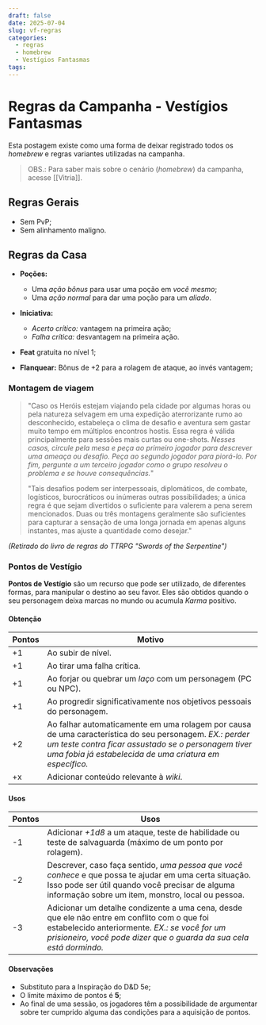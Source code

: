 ```yaml
---
draft: false
date: 2025-07-04
slug: vf-regras
categories:
  - regras
  - homebrew
  - Vestígios Fantasmas
tags:
---
```


# Regras da Campanha - Vestígios Fantasmas

Esta postagem existe como uma forma de deixar registrado todos os *homebrew* e regras variantes utilizadas na campanha.

<!-- more -->

> OBS.: Para saber mais sobre o cenário (*homebrew*) da campanha, acesse [[Vitria]].

## Regras Gerais

- Sem PvP;
- Sem alinhamento maligno.

## Regras da Casa

- **Poções:**
	- Uma *ação bônus* para usar uma poção em *você mesmo*;
	- Uma *ação normal* para dar uma poção para um *aliado*.

- **Iniciativa:**
	- *Acerto crítico:* vantagem na primeira ação;
	- *Falha crítica:* desvantagem na primeira ação.

- **Feat** gratuita no nível 1;

- **Flanquear:** Bônus de +2 para a rolagem de ataque, ao invés vantagem;

### Montagem de viagem

> "Caso os Heróis estejam viajando pela cidade por algumas horas ou pela natureza selvagem em uma expedição aterrorizante rumo ao desconhecido, estabeleça o clima de desafio e aventura sem gastar muito tempo em múltiplos encontros hostis. Essa regra é válida principalmente para sessões mais curtas ou one-shots. *Nesses casos, circule pela mesa e peça ao primeiro jogador para descrever uma ameaça ou desafio. Peça ao segundo jogador para piorá-lo. Por fim, pergunte a um terceiro jogador como o grupo resolveu o problema e se houve consequências.*"
> 
> "Tais desafios podem ser interpessoais, diplomáticos, de combate, logísticos, burocráticos ou inúmeras outras possibilidades; a única regra é que sejam divertidos o suficiente para valerem a pena serem mencionados. Duas ou três montagens geralmente são suficientes para capturar a sensação de uma longa jornada em apenas alguns instantes, mas ajuste a quantidade como desejar."

*(Retirado do livro de regras do TTRPG "Swords of the Serpentine")*

### Pontos de Vestígio

**Pontos de Vestígio** são um recurso que pode ser utilizado, de diferentes formas, para manipular o destino ao seu favor. Eles são obtidos quando o seu personagem deixa marcas no mundo ou acumula *Karma* positivo.

#### Obtenção

| Pontos | Motivo                                                                                                                                                                                                                   |
| ------ | ------------------------------------------------------------------------------------------------------------------------------------------------------------------------------------------------------------------------ |
| +1     | Ao subir de nível.                                                                                                                                                                                                       |
| +1     | Ao tirar uma falha crítica.                                                                                                                                                                                              |
| +1     | Ao forjar ou quebrar um *laço* com um personagem (PC ou NPC).                                                                                                                                                            |
| +1     | Ao progredir significativamente nos objetivos pessoais do personagem.                                                                                                                                                    |
| +2     | Ao falhar automaticamente em uma rolagem por causa de uma característica do seu personagem. *EX.: perder um teste contra ficar assustado se o personagem tiver uma fobia já estabelecida de uma criatura em específico.* |
| +x     | Adicionar conteúdo relevante à *wiki*.                                                                                                                                                                                   |

#### Usos

| Pontos | Usos                                                                                                                                                                                                                 |
| ------ | -------------------------------------------------------------------------------------------------------------------------------------------------------------------------------------------------------------------- |
| -1     | Adicionar *+1d8* a um ataque, teste de habilidade ou teste de salvaguarda (máximo de um ponto por rolagem).                                                                                                          |
| -2     | Descrever, caso faça sentido, *uma pessoa que você conhece* e que possa te ajudar em uma certa situação. Isso pode ser útil quando você precisar de alguma informação sobre um item, monstro, local ou pessoa.       |
| -3     | Adicionar um detalhe condizente a uma cena, desde que ele não entre em conflito com o que foi estabelecido anteriormente. *EX.: se você for um prisioneiro, você pode dizer que o guarda da sua cela está dormindo.* |

#### Observações

- Substituto para a Inspiração do D&D 5e;
- O limite máximo de pontos é **5**;
- Ao final de uma sessão, os jogadores têm a possibilidade de argumentar sobre ter cumprido alguma das condições para a aquisição de pontos.
